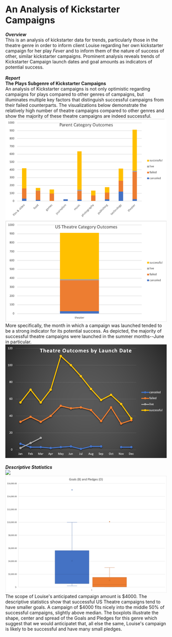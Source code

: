 # An Analysis of Kickstarter Campaigns
***Overview*** <br />
This is an analysis of kickstarter data for trends, particularly those in the theatre genre in order to inform client Louise regarding her own kickstarter campaign for her play *Fever* and to inform them of the nature of success of other, similar kickstarter campaigns. 
Prominent analysis reveals trends of Kickstarter Campaign launch dates and goal amounts as indicators of potential success.  <br />  <br />
***Report*** <br />
**The Plays Subgenre of Kickstarter Campaigns** <br />
An analysis of Kickstarter campaigns is not only optimistic regarding campaigns for plays compared to other genres of campaigns, but illuminates multiple key factors that distinguish successful campaigns from their failed counterparts. The visualizations below demonstrate the relatively high number of theatre campaigns compared to other genres and show the majority of these theatre campaigns are indeed successful. <br />
![](Parent_Category_Outcomes.png) ![](us_theatre_Outcomes.png) <br />
More specifically, the month in which a campaign was launched tended to be a strong indicator for its potential success. As depicted, the majority of successful theatre campaigns were launched in the summer months--June in particular. <br />
![](outcomes_by_launch_date.png) <br /> <br />
***Descriptive Statistics*** <br />
![](Descriptive_Statistics) ![](boxplot_goals_pledges.png)
The scope of Louise's anticipated campaign amount is $4000. The descriptive statistics show that successful US Theatre campaigns tend to have smaller goals. A campaign of $4000 fits nicely into the middle 50% of successful campaigns, slightly above median. The boxplots illustrate the shape, center and spread of the Goals and Pledges for this genre which suggest that we would anticipatet that, all else the same, Louise's campaign is likely to be successful and have many small pledges. 

